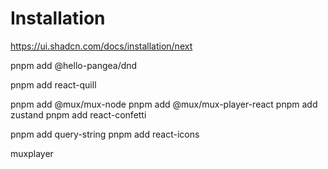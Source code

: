 # Installation

<https://ui.shadcn.com/docs/installation/next>

pnpm add @hello-pangea/dnd

pnpm add react-quill

pnpm add @mux/mux-node
pnpm add @mux/mux-player-react
pnpm add zustand
pnpm add react-confetti

pnpm add query-string
pnpm add react-icons

muxplayer
